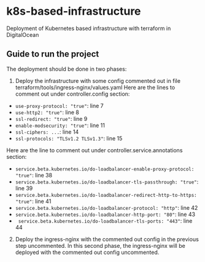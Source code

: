 # k8s-based-infrastructure
Deployment of Kubernetes based infrastructure with terraform in DigitalOcean

## Guide to run the project
The deployment should be done in two phases:
1. Deploy the infrastructure with some config commented out in file terraform/tools/ingress-nginx/values.yaml
Here are the lines to comment out under controller.config section:
- `use-proxy-protocol: "true"`: line 7
- `use-http2: "true"`: line 8
- `ssl-redirect: "true"`: line 9
- `enable-modsecurity: "true"`: line 11
- `ssl-ciphers: ...`: line 14
- `ssl-protocols: "TLSv1.2 TLSv1.3"`: line 15

Here are the line to comment out under controller.service.annotations section:
- `service.beta.kubernetes.io/do-loadbalancer-enable-proxy-protocol: "true"`: line 38
- `service.beta.kubernetes.io/do-loadbalancer-tls-passthrough: "true"`: line 39
- `service.beta.kubernetes.io/do-loadbalancer-redirect-http-to-https: "true"`: line 41
- `service.beta.kubernetes.io/do-loadbalancer-protocol: "http"`: line 42
- `service.beta.kubernetes.io/do-loadbalancer-http-port: "80"`: line 43
- ` service.beta.kubernetes.io/do-loadbalancer-tls-ports: "443"`: line 44

2. Deploy the ingress-nginx with the commented out config in the previous step uncommented.
In this second phase, the ingress-nginx will be deployed with the commented out config uncommented.